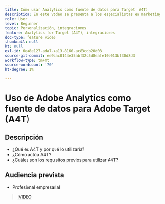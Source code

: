 ```yaml
---
title: Cómo usar Analytics como fuente de datos para Target (A4T)
description: En este vídeo se presenta a los especialistas en marketing en Analytics for Target (A4T).
role: User
level: Beginner
topic: Personalización, integraciones
feature: Analytics for Target (A4T), integraciones
doc-type: feature video
thumbnail: null
kt: null
exl-id: 6ea8e127-ada7-4a13-8160-ac83cdb20d03
source-git-commit: ee9aac0144e35abf32c5d8eafe10a013bf30d8d3
workflow-type: tm+mt
source-wordcount: '70'
ht-degree: 1%

---
```


# Uso de Adobe Analytics como fuente de datos para Adobe Target (A4T)

## Descripción

* ¿Qué es A4T y por qué lo utilizaría?
* ¿Cómo actúa A4T?
* ¿Cuáles son los requisitos previos para utilizar A4T?

## Audiencia prevista

* Profesional empresarial

>[!VIDEO](https://video.tv.adobe.com/v/17384/?quality=12)
